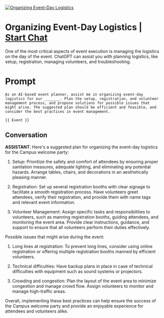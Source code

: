 
[![Organizing Event-Day Logistics](https://flow-prompt-covers.s3.us-west-1.amazonaws.com/icon/cute/cute_5.png)](https://gptcall.net/chat.html?data=%7B%22contact%22%3A%7B%22id%22%3A%22aAYm8E1zD1E7ElLtGfsbL%22%2C%22flow%22%3Atrue%7D%7D)
# Organizing Event-Day Logistics | [Start Chat](https://gptcall.net/chat.html?data=%7B%22contact%22%3A%7B%22id%22%3A%22aAYm8E1zD1E7ElLtGfsbL%22%2C%22flow%22%3Atrue%7D%7D)
One of the most critical aspects of event execution is managing the logistics on the day of the event. ChatGPT can assist you with planning logistics, like setup, registration, managing volunteers, and troubleshooting.

# Prompt

```
As an AI-based event planner, assist me in organizing event-day logistics for our _______. Plan the setup, registration, and volunteer management process, and propose solutions for possible issues that might arise. The suggested plan should be efficient and feasible, and consider the best practices in event management.

{{ Event }}
```

## Conversation

**ASSISTANT**: Here's a suggested plan for organizing the event-day logistics for the Campus welcome party:



1. Setup: Prioritize the safety and comfort of attendees by ensuring proper sanitation measures, adequate lighting, and eliminating any potential hazards. Arrange tables, chairs, and decorations in an aesthetically pleasing manner.



2. Registration: Set up several registration booths with clear signage to facilitate a smooth registration process. Have volunteers greet attendees, verify their registration, and provide them with name tags and relevant event information.



3. Volunteer Management: Assign specific tasks and responsibilities to volunteers, such as manning registration booths, guiding attendees, and monitoring the event area. Provide clear instructions, guidance, and support to ensure that all volunteers perform their duties effectively.



Possible issues that might arise during the event:



1. Long lines at registration: To prevent long lines, consider using online registration or offering multiple registration booths manned by efficient volunteers. 



2. Technical difficulties: Have backup plans in place in case of technical difficulties with equipment such as sound systems or projectors. 



3. Crowding and congestion: Plan the layout of the event area to minimize congestion and manage crowd flow. Assign volunteers to monitor and manage high-traffic areas.



Overall, implementing these best practices can help ensure the success of the Campus welcome party and provide an enjoyable experience for attendees and volunteers alike.


